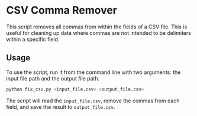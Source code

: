 # CSV Comma Remover

This script removes all commas from within the fields of a CSV file. This is useful for cleaning up data where commas are not intended to be delimiters within a specific field.

## Usage

To use the script, run it from the command line with two arguments: the input file path and the output file path.

```bash
python fix_csv.py <input_file.csv> <output_file.csv>
```

The script will read the `input_file.csv`, remove the commas from each field, and save the result to `output_file.csv`.
